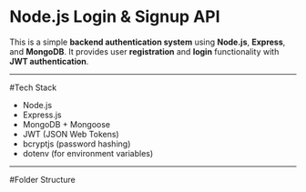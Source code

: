 # Node.js Login & Signup API

This is a simple **backend authentication system** using **Node.js**, **Express**, and **MongoDB**. It provides user **registration** and **login** functionality with **JWT authentication**.

---

#Tech Stack

- Node.js
- Express.js
- MongoDB + Mongoose
- JWT (JSON Web Tokens)
- bcryptjs (password hashing)
- dotenv (for environment variables)

---

#Folder Structure

